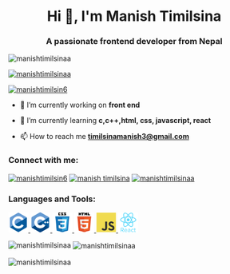 <h1 align="center">Hi 👋, I'm Manish Timilsina</h1>
<h3 align="center">A passionate frontend developer from Nepal</h3>

<p align="left"> <img src="https://komarev.com/ghpvc/?username=manishtimilsinaa&label=Profile%20views&color=0e75b6&style=flat" alt="manishtimilsinaa" /> </p>

<p align="left"> <a href="https://github.com/ryo-ma/github-profile-trophy"><img src="https://github-profile-trophy.vercel.app/?username=manishtimilsinaa" alt="manishtimilsinaa" /></a> </p>

<p align="left"> <a href="https://twitter.com/manishtimilsin6" target="blank"><img src="https://img.shields.io/twitter/follow/manishtimilsin6?logo=twitter&style=for-the-badge" alt="manishtimilsin6" /></a> </p>

- 🔭 I’m currently working on **front end**

- 🌱 I’m currently learning **c,c++,html, css, javascript, react**

- 📫 How to reach me **timilsinamanish3@gmail.com**

<h3 align="left">Connect with me:</h3>
<p align="left">
<a href="https://twitter.com/manishtimilsin6" target="blank"><img align="center" src="https://raw.githubusercontent.com/rahuldkjain/github-profile-readme-generator/master/src/images/icons/Social/twitter.svg" alt="manishtimilsin6" height="30" width="40" /></a>
<a href="https://fb.com/manish timilsina" target="blank"><img align="center" src="https://raw.githubusercontent.com/rahuldkjain/github-profile-readme-generator/master/src/images/icons/Social/facebook.svg" alt="manish timilsina" height="30" width="40" /></a>
<a href="https://instagram.com/manishtimilsinaa" target="blank"><img align="center" src="https://raw.githubusercontent.com/rahuldkjain/github-profile-readme-generator/master/src/images/icons/Social/instagram.svg" alt="manishtimilsinaa" height="30" width="40" /></a>
</p>

<h3 align="left">Languages and Tools:</h3>
<p align="left"> <a href="https://www.cprogramming.com/" target="_blank" rel="noreferrer"> <img src="https://raw.githubusercontent.com/devicons/devicon/master/icons/c/c-original.svg" alt="c" width="40" height="40"/> </a> <a href="https://www.w3schools.com/cpp/" target="_blank" rel="noreferrer"> <img src="https://raw.githubusercontent.com/devicons/devicon/master/icons/cplusplus/cplusplus-original.svg" alt="cplusplus" width="40" height="40"/> </a> <a href="https://www.w3schools.com/css/" target="_blank" rel="noreferrer"> <img src="https://raw.githubusercontent.com/devicons/devicon/master/icons/css3/css3-original-wordmark.svg" alt="css3" width="40" height="40"/> </a> <a href="https://www.w3.org/html/" target="_blank" rel="noreferrer"> <img src="https://raw.githubusercontent.com/devicons/devicon/master/icons/html5/html5-original-wordmark.svg" alt="html5" width="40" height="40"/> </a> <a href="https://developer.mozilla.org/en-US/docs/Web/JavaScript" target="_blank" rel="noreferrer"> <img src="https://raw.githubusercontent.com/devicons/devicon/master/icons/javascript/javascript-original.svg" alt="javascript" width="40" height="40"/> </a> <a href="https://reactjs.org/" target="_blank" rel="noreferrer"> <img src="https://raw.githubusercontent.com/devicons/devicon/master/icons/react/react-original-wordmark.svg" alt="react" width="40" height="40"/> </a> </p>

<p><img align="left" src="https://github-readme-stats.vercel.app/api/top-langs?username=manishtimilsinaa&show_icons=true&locale=en&layout=compact" alt="manishtimilsinaa" /></p>

<p>&nbsp;<img align="center" src="https://github-readme-stats.vercel.app/api?username=manishtimilsinaa&show_icons=true&locale=en" alt="manishtimilsinaa" /></p>

<p><img align="center" src="https://github-readme-streak-stats.herokuapp.com/?user=manishtimilsinaa&" alt="manishtimilsinaa" /></p>
